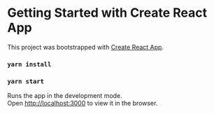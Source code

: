 # Getting Started with Create React App

This project was bootstrapped with [Create React App](https://github.com/facebook/create-react-app).

### `yarn install`

### `yarn start`

Runs the app in the development mode.\
Open [http://localhost:3000](http://localhost:3000) to view it in the browser.
